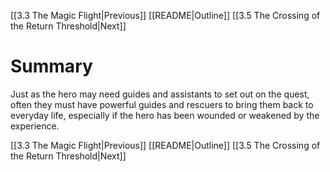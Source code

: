 [[3.3 The Magic Flight|Previous]]
[[README|Outline]]
[[3.5 The Crossing of the Return Threshold|Next]]

# Summary
Just as the hero may need guides and assistants to set out on the quest, often they must have powerful guides and rescuers to bring them back to everyday life, especially if the hero has been wounded or weakened by the experience.

[[3.3 The Magic Flight|Previous]]
[[README|Outline]]
[[3.5 The Crossing of the Return Threshold|Next]]